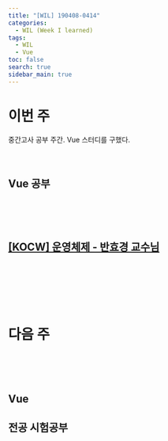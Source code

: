 ```yaml
---
title: "[WIL] 190408-0414"
categories: 
  - WIL (Week I learned)
tags: 
  - WIL
  - Vue
toc: false
search: true
sidebar_main: true
---
```


# 이번 주
중간고사 공부 주간. Vue 스터디를 구했다.
<br><br><br>


## Vue 공부

<br><br><br>


## [[KOCW] 운영체제 - 반효경 교수님](http://www.kocw.net/home/search/kemView.do?kemId=1226304)

<br><br><br><br><br>


# 다음 주
<br><br><br>


## Vue

## 전공 시험공부